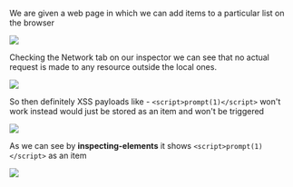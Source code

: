 We are given a web page in which we can add items to a particular list on the browser

![](https://i.imgur.com/YXUMZdS.png)


Checking the Network tab on our inspector we can see that no actual request is made to any resource outside the local ones.

![](https://i.imgur.com/D1JuuJ8.png)


So then definitely XSS payloads like - `<script>prompt(1)</script>` won't work instead would just be stored as an item and won't be triggered

![](https://i.imgur.com/THaxPK4.png)


As we can see by **inspecting-elements** it shows `<script>prompt(1)</script>` as an item

![](https://i.imgur.com/NaWeucr.png)



